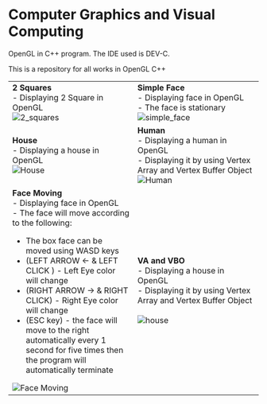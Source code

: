 # Computer Graphics and Visual Computing

<p>OpenGL in C++ program. The IDE used is DEV-C.</p>
<p>This is a repository for all works in OpenGL C++</p>

<TABLE BORDER="0" ALIGN=”RIGHT”>
  <TR>
    <TD width="50%">
      <b> 2 Squares </b>
      <br> - Displaying 2 Square in OpenGL <br>
      <img src="https://user-images.githubusercontent.com/76563020/159152769-e9b4a080-9487-4519-bd3e-1c97414a3074.png" alt = "2_squares">
    </TD>
    <TD>
      <b> Simple Face </b>
      <br> - Displaying face in OpenGL
      <br> - The face is stationary <br>
      <img src="https://user-images.githubusercontent.com/76563020/159152860-87a5dc1d-118c-42f0-9d0f-309a7c4ca44b.png" alt = "simple_face">
    </TD>
  </TR>
  <TR>
    <TD>
      <b> House </b>
      <br> - Displaying a house in OpenGL <br>
      <img src="https://user-images.githubusercontent.com/76563020/159152937-ed15fd3e-02e5-433c-9c6c-2ed422570394.png" alt = "House">
    </TD>
    <TD>
      <b> Human </b>
      <br> - Displaying a human in OpenGL
      <br> - Displaying it by using Vertex Array and Vertex Buffer Object <br>
      <img src="https://user-images.githubusercontent.com/76563020/159152967-19d11c4f-f130-4984-849b-38a1d1c75f05.png" alt = "Human">
    </TD>
  </TR>
  <TR>
    <TD>
      <b> Face Moving </b>
      <br> - Displaying face in OpenGL
      <br> - The face will move according to the following:
      <ul>
        <li>The box face can be moved using WASD keys</li>
        <li>(LEFT ARROW ← & LEFT CLICK ) - Left Eye color will change</li>
        <li>(RIGHT ARROW → & RIGHT CLICK) - Right Eye color will change</li>
        <li>(ESC key) - the face will move to the right automatically every 1 second for five times then the program will automatically terminate</li>
      </ul>
      <img src="https://user-images.githubusercontent.com/76563020/159152895-a80b2a91-b30b-418f-a883-a8e425809fcb.png" alt = "Face Moving">
    </TD>
    <TD>
      <b> VA and VBO </b>
      <br> - Displaying a house in OpenGL
      <br> - Displaying it by using Vertex Array and Vertex Buffer Object <br><br>
      <img src="https://user-images.githubusercontent.com/76563020/160270188-37a33224-30b4-46ae-80df-c75a712bd768.png" alt = "house">
    </TD>
  </TR>
</TABLE>
